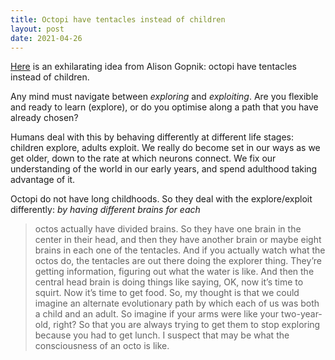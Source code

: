 ```yaml
---
title: Octopi have tentacles instead of children
layout: post
date: 2021-04-26
---
```


[Here](https://www.instapaper.com/read/1406639091) is an exhilarating idea from Alison Gopnik: octopi have tentacles instead of children.

Any mind must navigate between *exploring* and *exploiting*. Are you flexible and ready to learn (explore), or do you optimise along a path that you have already chosen?

Humans deal with this by behaving differently at different life stages: children explore, adults exploit. We really do become set in our ways as we get older, down to the rate at which neurons connect. We fix our understanding of the world in our early years, and spend adulthood taking advantage of it.

Octopi do not have long childhoods. So they deal with the explore/exploit differently: *by having different brains for each*



> octos actually have divided brains. So they have one brain in the center in their head, and then they have another brain or maybe eight brains  in each one of the tentacles. And if you actually watch what the octos  do, the tentacles are out there doing the explorer thing. They’re  getting information, figuring out what the water is like. And then the  central head brain is doing things like saying, OK, now it’s time to  squirt. Now it’s time to get food. So, my thought is that we could  imagine an alternate evolutionary path by which each of us was both a  child and an adult. So imagine if your arms were like your two-year-old, right? So that you are always trying to get them to stop exploring  because you had to get lunch. I suspect that may be what the  consciousness of an octo is like.



